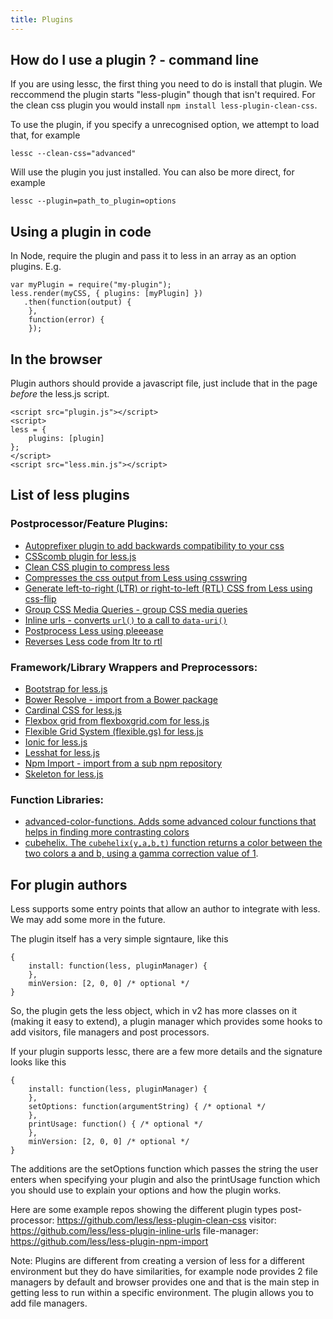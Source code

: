```yaml
---
title: Plugins
---
```


How do I use a plugin ? - command line
--------------------------------------

If you are using lessc, the first thing you need to do is install that plugin. We reccommend the plugin starts "less-plugin" though that isn't required. For the clean css plugin you would install `npm install less-plugin-clean-css`.

To use the plugin, if you specify a unrecognised option, we attempt to load that, for example
```
lessc --clean-css="advanced"
```

Will use the plugin you just installed. You can also be more direct, for example

```
lessc --plugin=path_to_plugin=options
```

Using a plugin in code
----------------------

In Node, require the plugin and pass it to less in an array as an option plugins. E.g.

```
var myPlugin = require("my-plugin");
less.render(myCSS, { plugins: [myPlugin] })
   .then(function(output) {
    },
    function(error) {
    });
```

In the browser
-------------------

Plugin authors should provide a javascript file, just include that in the page *before* the less.js script.

```
<script src="plugin.js"></script>
<script>
less = { 
    plugins: [plugin]
};
</script>  
<script src="less.min.js"></script>
```

List of less plugins
--------------------

### Postprocessor/Feature Plugins:
 - [Autoprefixer plugin to add backwards compatibility to your css](https://github.com/less/less-plugin-autoprefix)
 - [CSScomb plugin for less.js](https://github.com/bassjobsen/less-plugin-csscomb/)
 - [Clean CSS plugin to compress less](https://github.com/less/less-plugin-clean-css)
 - [Compresses the css output from Less using csswring](https://github.com/bassjobsen/less-plugin-csswring)
 - [Generate left-to-right (LTR) or right-to-left (RTL) CSS from Less using css-flip](https://github.com/bassjobsen/less-plugin-css-flip)
 - [Group CSS Media Queries - group CSS media queries](https://github.com/bassjobsen/less-plugin-group-css-media-queries)
 - [Inline urls - converts `url()` to a call to `data-uri()`](https://github.com/less/less-plugin-inline-urls)
 - [Postprocess Less using pleeease](https://github.com/bassjobsen/less-plugin-pleeease)
 - [Reverses Less code from ltr to rtl](https://github.com/less/less-plugin-rtl)
 
### Framework/Library Wrappers and Preprocessors:
 - [Bootstrap for less.js](https://github.com/bassjobsen/less-plugin-bootstrap/)
 - [Bower Resolve - import from a Bower package](https://github.com/Mercateo/less-plugin-bower-resolve)
 - [Cardinal CSS for less.js](https://github.com/bassjobsen/less-plugin-cardinal)
 - [Flexbox grid from flexboxgrid.com for less.js](https://github.com/bassjobsen/less-plugin-flexboxgrid) 
 - [Flexible Grid System (flexible.gs) for less.js ](https://github.com/bassjobsen/less-plugin-flexiblegs)
 - [Ionic for less.js](https://github.com/bassjobsen/less-plugin-ionic)
 - [Lesshat for less.js](https://github.com/bassjobsen/less-plugin-lesshat/)
 - [Npm Import - import from a sub npm repository](https://github.com/less/less-plugin-npm-import)
 - [Skeleton for less.js](https://github.com/bassjobsen/less-plugin-skeleton)

### Function Libraries:
 - [advanced-color-functions. Adds some advanced colour functions that helps in finding more contrasting colors](https://github.com/less/less-plugin-advanced-color-functions/)
 - [cubehelix. The `cubehelix(y,a,b,t)` function returns a color between the two colors a and b, using a gamma correction value of 1](https://github.com/bassjobsen/less-plugin-cubehelix).


For plugin authors
--------------------------

Less supports some entry points that allow an author to integrate with less. We may add some more in the future.

The plugin itself has a very simple signtaure, like this
```
{
    install: function(less, pluginManager) {
    },
    minVersion: [2, 0, 0] /* optional */
}
```
So, the plugin gets the less object, which in v2 has more classes on it (making it easy to extend), a plugin manager which provides some hooks to add visitors, file managers and post processors.

If your plugin supports lessc, there are a few more details and the signature looks like this

```
{
    install: function(less, pluginManager) {
    },
    setOptions: function(argumentString) { /* optional */
    },
    printUsage: function() { /* optional */
    },
    minVersion: [2, 0, 0] /* optional */
}
```
The additions are the setOptions function which passes the string the user enters when specifying your plugin and also the printUsage function which you should use to explain your options and how the plugin works.

Here are some example repos showing the different plugin types
post-processor: https://github.com/less/less-plugin-clean-css
visitor: https://github.com/less/less-plugin-inline-urls
file-manager: https://github.com/less/less-plugin-npm-import

Note: Plugins are different from creating a version of less for a different environment but they do have similarities, for example node provides 2 file managers by default and browser provides one and that is the main step in getting less to run within a specific environment. The plugin allows you to add file managers.
